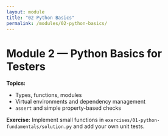 ```yaml
---
layout: module
title: "02 Python Basics"
permalink: /modules/02-python-basics/
---
```


# Module 2 — Python Basics for Testers

**Topics:**
- Types, functions, modules
- Virtual environments and dependency management
- `assert` and simple property-based checks

**Exercise:** Implement small functions in `exercises/01-python-fundamentals/solution.py` and add your own unit tests.